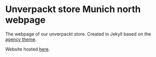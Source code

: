 # Unverpackt store Munich north webpage

The webpage of our unverpackt store. Created in Jekyll based on the [agency theme](https://startbootstrap.com/theme/agency).

Website hosted [here](https://unverpacktladenwebsite.z1.web.core.windows.net).